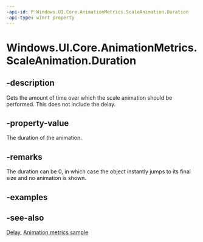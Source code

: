 ```yaml
---
-api-id: P:Windows.UI.Core.AnimationMetrics.ScaleAnimation.Duration
-api-type: winrt property
---
```


<!-- Property syntax
public Windows.Foundation.TimeSpan Duration { get; }
-->

# Windows.UI.Core.AnimationMetrics.ScaleAnimation.Duration

## -description
Gets the amount of time over which the scale animation should be performed. This does not include the delay.

## -property-value
The duration of the animation.

## -remarks
The duration can be 0, in which case the object instantly jumps to its final size and no animation is shown.

## -examples

## -see-also
[Delay](scaleanimation_delay.md), [Animation metrics sample](https://github.com/microsoft/Windows-universal-samples/tree/master/Samples/AnimationMetrics)
